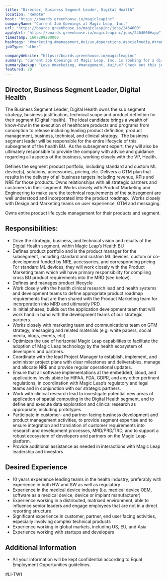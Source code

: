 ```yaml
---
title: "Director, Business Segment Leader, Digital Health"
location: "Remote"
host: "https://boards.greenhouse.io/magicleapinc"
companyName: "Current Job Openings at Magic Leap, Inc."
url: "https://boards.greenhouse.io/magicleapinc/jobs/2464600"
applyUrl: "https://boards.greenhouse.io/magicleapinc/jobs/2464600#app"
timestamp: 1607299200000
hashtags: "#marketing,#management,#ui/ux,#operations,#socialmedia,#translation,#optimization"
jobType: "other"

companyWebsite: "https://boards.greenhouse.io/magicleapinc"
summary: "Current Job Openings at Magic Leap, Inc. is looking for a director that has 10 years experience leading teams in the health industry, preferably with experience in both HW and SW as well as regulatory."
summaryBackup: "Love #marketing, #management, #ui/ux? Check out this job post!"
featured: 20
---
```


## Director, Business Segment Leader, Digital Health 

The Business Segment Leader, Digital Health owns the sub segment strategy, business justification, technical scope and product definition for their segment (Digital Health).  The ideal candidate brings a wealth of know-how in the execution of healthcare products and programs from conception to release including leading product definition, product management, business, technical, and clinical strategy.  The business segment leader will be responsible for the entire lifecycle of this subsegment of the health BU.  As the subsegment expert, they will also be ultimately responsible to provide the company with advice and guidance regarding all aspects of the business, working closely with the VP, Health.

Defines the segment product portfolio, including standard and custom ML device(s), solutions, accessories, pricing, etc. Delivers a GTM plan that results in the delivery of all business targets including revenue, KPIs and NRE for those products. Owns relationships with all strategic partners and customers in their segment. Works closely with Product Marketing and Engineering to make sure the technical requirements of the subsegment are well understood and incorporated into the product roadmap.  Works closely with Design and Marketing teams on user experience, GTM and messaging. 

Owns entire product life cycle management for their products and segment.

## Responsibilities:

*   Drive the strategic, business, and technical vision and results of the Digital Health segment, within Magic Leap’s Health BU
*   Defines product portfolio and is the product manager for the subsegment, including standard and custom ML devices, custom or co-development funded by NRE, accessories, and corresponding pricing.  For standard ML devices, they will work closely with the Product Marketing team which will have primary responsibility for compiling cross BU product requirements into the MRD (see below).
*   Defines and manages product lifecycle
*   Work closely with the health clinical research lead and health systems and development teams to define appropriate product roadmap requirements that are then shared with the Product Marketing team for incorporation into MRD and ultimately PRD.
*   In initial phases, builds out the application development team that will work hand in hand with the development teams of our strategic partners. 
*   Works closely with marketing team and communications team on GTM strategy, messaging and related materials (e.g. white papers, social media, blogs, events, etc)
*   Optimizes the use of horizontal Magic Leap capabilities to facilitate the adoption of Magic Leap technology by the health ecosystem of developers and partners.
*   Coordinate with the lead Project Manager to establish, implement, and administer project plans with clear milestones and deliverables, manage and allocate NRE and provide regular operational updates.
*   Ensure that all software implementations at the embedded, cloud, and applications levels abide by HIPAA, FDA, GDPR, and any other pertinent regulations, in coordination with Magic Leap’s regulatory and legal teams and in conjunction with our strategic partners.
*   Work with clinical research lead to investigate potential new areas of application of spatial computing in the Digital Health segment, and to define and execute data exploration and clinical research as appropriate, including prototypes
*   Participate in customer- and partner-facing business development and product management activities, to provide segment expertise and to ensure integration and translation of customer requirements into research and development processes, MRD/PRD/TRD, and to support a robust ecosystem of developers and partners on the Magic Leap platform.
*   Provide additional assistance as needed in interactions with Magic Leap leadership and investors

## Desired Experience

*   10 years experience leading teams in the health industry, preferably with experience in both HW and SW as well as regulatory
*   Experience in the medical device industry (i.e. medical device OEM, software as a medical device, device or implant manufacturer)
*   Experience working in a distributed, matrixed environment, able to influence senior leaders and engage employees that are not in a direct reporting structure
*   Significant experience in customer, partner, end user facing activities, especially involving complex technical products
*   Experience working in global markets, including US, EU, and Asia
*   Experience working with startups and developers

## Additional Information

*   All your information will be kept confidential according to Equal Employment Opportunities guidelines.

#LI-TW1
